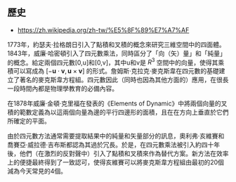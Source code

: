 ## 歷史

* https://zh.wikipedia.org/zh-tw/%E5%8F%89%E7%A7%AF

1773年，約瑟夫·拉格朗日引入了點積和叉積的概念來研究三維空間中的四面體。1843年，威廉·哈密頓引入了四元數乘法，同時區分了「向（矢）量」和「純量」的概念。給定兩個四元數[0,u]和[0,v]，其中u和v是
$R^3$ 空間中的向量，使得其乘積可以寫成為
$[-\mathbf {u} \cdot \mathbf {v} ,\mathbf {u} \times \mathbf {v} ]$ 的形式。詹姆斯·克拉克·麥克斯韋在四元數的基礎建立了著名的麥克斯韋方程組。四元數因此（同時也因為其他方面的）應用，在很長一段時間內都是物理學教育的必備內容。

在1878年威廉·金頓·克里福在發表的《Elements of Dynamic》中將兩個向量的叉積的範數定義為以這兩個向量為邊的平行四邊形的面積，且在在方向上垂直於它們所確定的平面。

由於四元數方法通常需要提取結果中的純量和矢量部分的訊息，奧利弗·亥維賽和喬賽亞·威拉德·吉布斯都認為其過於冗長。於是，在四元數乘法被引入約四十年後，他們（在激烈的反對聲中）引入了點積和叉積來作為替代方案。新方法在效率上的便捷最終得到了一致認可，使得亥維賽可以將麥克斯韋方程組由最初的20個減為今天常見的4個。
